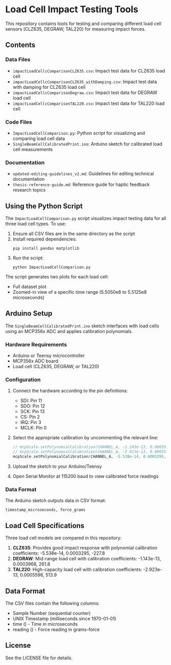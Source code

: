 # Load Cell Impact Testing Tools

This repository contains tools for testing and comparing different load cell sensors (CLZ635, DEGRAW, TAL220) for measuring impact forces.

## Contents

### Data Files
- `impactLoadCellcComparisonCLZ635.csv`: Impact test data for CLZ635 load cell
- `impactLoadCellcComparisonCLZ635_withDamping.csv`: Impact test data with damping for CLZ635 load cell
- `impactLoadCellcComparisonDegraw.csv`: Impact test data for DEGRAW load cell  
- `impactLoadCellcComparisonTAL220.csv`: Impact test data for TAL220 load cell

### Code Files
- `ImpactLoadCellComparison.py`: Python script for visualizing and comparing load cell data
- `SingleBeamCellCalibratedPrint.ino`: Arduino sketch for calibrated load cell measurements

### Documentation
- `updated-editing-guidelines_v2.md`: Guidelines for editing technical documentation
- `thesis-reference-guide.md`: Reference guide for haptic feedback research topics

## Using the Python Script

The `ImpactLoadCellComparison.py` script visualizes impact testing data for all three load cell types. To use:

1. Ensure all CSV files are in the same directory as the script
2. Install required dependencies:
   ```
   pip install pandas matplotlib
   ```
3. Run the script:
   ```
   python ImpactLoadCellComparison.py
   ```

The script generates two plots for each load cell:
- Full dataset plot
- Zoomed-in view of a specific time range (5.5050e8 to 5.5125e8 microseconds)

## Arduino Setup

The `SingleBeamCellCalibratedPrint.ino` sketch interfaces with load cells using an MCP356x ADC and applies calibration polynomials.

### Hardware Requirements
- Arduino or Teensy microcontroller
- MCP356x ADC board
- Load cell (CLZ635, DEGRAW, or TAL220)

### Configuration

1. Connect the hardware according to the pin definitions:
   - SDI: Pin 11
   - SDO: Pin 12
   - SCK: Pin 13
   - CS: Pin 2
   - IRQ: Pin 3
   - MCLK: Pin 0

2. Select the appropriate calibration by uncommenting the relevant line:
   ```cpp
   // mcpScale.setPolynomialCalibration(CHANNEL_A, -1.143e-13, 0.0003968, 261.8);    // Degraw calibration 
   // mcpScale.setPolynomialCalibration(CHANNEL_A, -2.923e-13, 0.0005596, 513.9);     // TAL220 calibration
   mcpScale.setPolynomialCalibration(CHANNEL_A, -5.538e-14, 0.0003295, -227.8);   // CLZ635 calibration
   ```

3. Upload the sketch to your Arduino/Teensy

4. Open Serial Monitor at 115200 baud to view calibrated force readings

### Data Format

The Arduino sketch outputs data in CSV format:
```
timestamp_microseconds, force_grams
```

## Load Cell Specifications

Three load cell models are compared in this repository:

1. **CLZ635**: Provides good impact response with polynomial calibration coefficients: -5.538e-14, 0.0003295, -227.8
2. **DEGRAW**: Mid-range load cell with calibration coefficients: -1.143e-13, 0.0003968, 261.8
3. **TAL220**: High-capacity load cell with calibration coefficients: -2.923e-13, 0.0005596, 513.9

## Data Format

The CSV files contain the following columns:
- Sample Number (sequential counter)
- UNIX Timestamp (milliseconds since 1970-01-01)
- time () - Time in microseconds
- reading () - Force reading in grams-force

## License

See the LICENSE file for details.